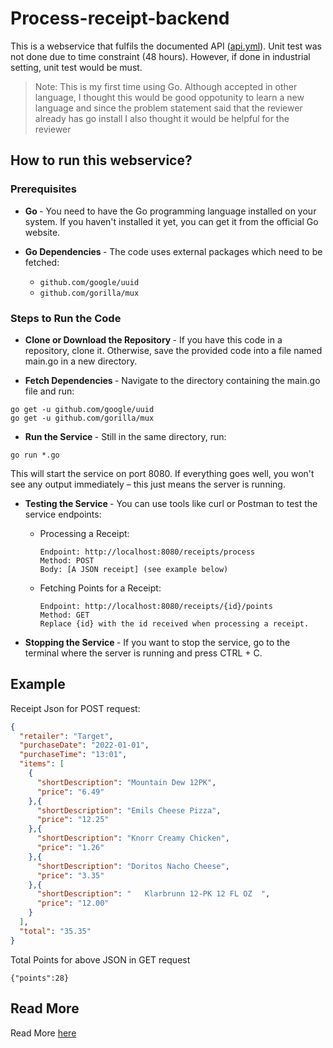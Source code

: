 # Process-receipt-backend

This is a webservice that fulfils the documented API ([api.yml](https://github.com/fetch-rewards/receipt-processor-challenge/blob/main/api.yml)). Unit test was not done due to time constraint (48 hours). However, if done in industrial setting, unit test would be must. 
> Note: This is my first time using Go. Although accepted in other language, I thought this would be good oppotunity to learn a new language and since the problem statement said that the reviewer already has go install I also thought it would be helpful for the reviewer

## How to run this webservice?

### Prerequisites

- <strong> Go </strong>- You need to have the Go programming language installed on your system. If you haven't installed it yet, you can get it from the official Go website.

- <strong> Go Dependencies </strong> - The code uses external packages which need to be fetched:

  - ```github.com/google/uuid```
  - ```github.com/gorilla/mux```

### Steps to Run the Code

- <strong> Clone or Download the Repository </strong> - If you have this code in a repository, clone it. Otherwise, save the provided code into a file named main.go in a new directory.

- <strong> Fetch Dependencies </strong> - Navigate to the directory containing the main.go file and run:
```
go get -u github.com/google/uuid
go get -u github.com/gorilla/mux
```
- <strong> Run the Service </strong>- Still in the same directory, run:
```
go run *.go
```
This will start the service on port 8080. If everything goes well, you won't see any output immediately – this just means the server is running.
- <strong> Testing the Service </strong> - You can use tools like curl or Postman to test the service endpoints:
  - Processing a Receipt:

        Endpoint: http://localhost:8080/receipts/process
        Method: POST
        Body: [A JSON receipt] (see example below)

  - Fetching Points for a Receipt:

        Endpoint: http://localhost:8080/receipts/{id}/points 
        Method: GET 
        Replace {id} with the id received when processing a receipt.

-  <strong> Stopping the Service </strong>- If you want to stop the service, go to the terminal where the server is running and press CTRL + C.

## Example

Receipt Json for POST request:
```json
{
  "retailer": "Target",
  "purchaseDate": "2022-01-01",
  "purchaseTime": "13:01",
  "items": [
    {
      "shortDescription": "Mountain Dew 12PK",
      "price": "6.49"
    },{
      "shortDescription": "Emils Cheese Pizza",
      "price": "12.25"
    },{
      "shortDescription": "Knorr Creamy Chicken",
      "price": "1.26"
    },{
      "shortDescription": "Doritos Nacho Cheese",
      "price": "3.35"
    },{
      "shortDescription": "   Klarbrunn 12-PK 12 FL OZ  ",
      "price": "12.00"
    }
  ],
  "total": "35.35"
}
```
Total Points for above JSON in GET request
```
{"points":28}
``````

## Read More
Read More [here](https://github.com/fetch-rewards/receipt-processor-challenge)

